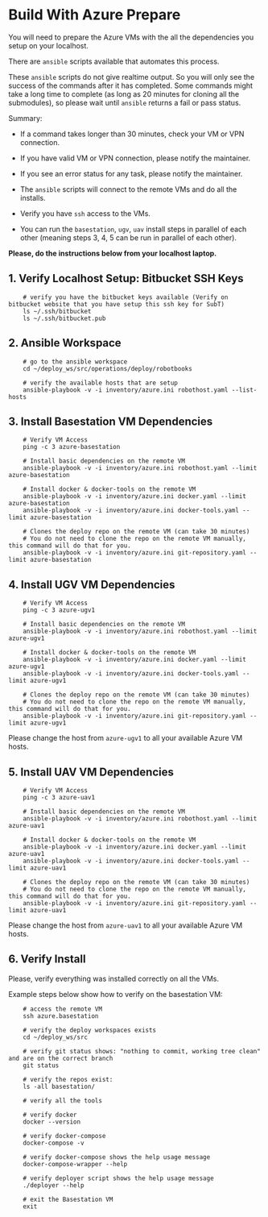 # Build With Azure Prepare

You will need to prepare the Azure VMs with the all the dependencies you setup on your localhost.

There are `ansible` scripts available that automates this process. 

These `ansible` scripts do not give realtime output. So you will only see the success of the commands after it has completed. Some commands might take a long time to complete (as long as 20 minutes for cloning all the submodules), so please wait until `ansible` returns a fail or pass status.

Summary:

- If a command takes longer than 30 minutes, check your VM or VPN connection.
- If you have valid VM or VPN connection, please notify the maintainer.
- If you see an error status for any task, please notify the maintainer.

- The `ansible` scripts will connect to the remote VMs and do all the installs.
- Verify you have `ssh` access to the VMs.
- You can run the `basestation`, `ugv`, `uav` install steps in parallel of each other (meaning steps 3, 4, 5 can be run in parallel of each other).

**Please, do the instructions below from your localhost laptop.**


## 1. Verify Localhost Setup: Bitbucket SSH Keys

        # verify you have the bitbucket keys available (Verify on bitbucket website that you have setup this ssh key for SubT)
        ls ~/.ssh/bitbucket
        ls ~/.ssh/bitbucket.pub


## 2. Ansible Workspace

        # go to the ansible workspace
        cd ~/deploy_ws/src/operations/deploy/robotbooks

        # verify the available hosts that are setup
        ansible-playbook -v -i inventory/azure.ini robothost.yaml --list-hosts

## 3. Install Basestation VM Dependencies
        
        # Verify VM Access
        ping -c 3 azure-basestation

        # Install basic dependencies on the remote VM
        ansible-playbook -v -i inventory/azure.ini robothost.yaml --limit azure-basestation

        # Install docker & docker-tools on the remote VM
        ansible-playbook -v -i inventory/azure.ini docker.yaml --limit azure-basestation
        ansible-playbook -v -i inventory/azure.ini docker-tools.yaml --limit azure-basestation

        # Clones the deploy repo on the remote VM (can take 30 minutes)
        # You do not need to clone the repo on the remote VM manually, this command will do that for you.
        ansible-playbook -v -i inventory/azure.ini git-repository.yaml --limit azure-basestation

## 4. Install UGV VM Dependencies

        # Verify VM Access
        ping -c 3 azure-ugv1

        # Install basic dependencies on the remote VM
        ansible-playbook -v -i inventory/azure.ini robothost.yaml --limit azure-ugv1

        # Install docker & docker-tools on the remote VM
        ansible-playbook -v -i inventory/azure.ini docker.yaml --limit azure-ugv1
        ansible-playbook -v -i inventory/azure.ini docker-tools.yaml --limit azure-ugv1

        # Clones the deploy repo on the remote VM (can take 30 minutes)
        # You do not need to clone the repo on the remote VM manually, this command will do that for you.
        ansible-playbook -v -i inventory/azure.ini git-repository.yaml --limit azure-ugv1

Please change the host from `azure-ugv1` to all your available Azure VM  hosts.

## 5. Install UAV VM Dependencies

        # Verify VM Access
        ping -c 3 azure-uav1

        # Install basic dependencies on the remote VM
        ansible-playbook -v -i inventory/azure.ini robothost.yaml --limit azure-uav1

        # Install docker & docker-tools on the remote VM
        ansible-playbook -v -i inventory/azure.ini docker.yaml --limit azure-uav1
        ansible-playbook -v -i inventory/azure.ini docker-tools.yaml --limit azure-uav1

        # Clones the deploy repo on the remote VM (can take 30 minutes)
        # You do not need to clone the repo on the remote VM manually, this command will do that for you.
        ansible-playbook -v -i inventory/azure.ini git-repository.yaml --limit azure-uav1

Please change the host from `azure-uav1` to all your available Azure VM hosts.

## 6. Verify Install

Please, verify everything was installed correctly on all the VMs.

Example steps below show how to verify on the basestation VM:

        # access the remote VM
        ssh azure.basestation

        # verify the deploy workspaces exists
        cd ~/deploy_ws/src

        # verify git status shows: "nothing to commit, working tree clean" and are on the correct branch
        git status

        # verify the repos exist:
        ls -all basestation/

        # verify all the tools

        # verify docker
        docker --version

        # verify docker-compose
        docker-compose -v

        # verify docker-compose shows the help usage message
        docker-compose-wrapper --help
        
        # verify deployer script shows the help usage message
        ./deployer --help

        # exit the Basestation VM
        exit